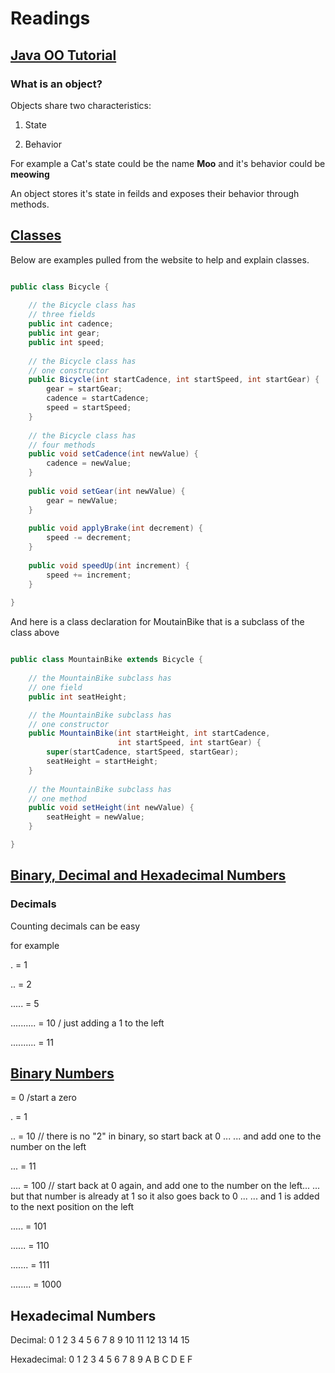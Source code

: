 # Readings

## [Java OO Tutorial](https://docs.oracle.com/javase/tutorial/java/concepts/object.html)

### What is an object?

Objects share two characteristics:

1. State

2. Behavior

For example a Cat's state could be the name **Moo** and it's behavior could be **meowing**

An object stores it's state in feilds and exposes their behavior through methods.

## [Classes](https://docs.oracle.com/javase/tutorial/java/javaOO/classes.html)

Below are examples pulled from the website to help and explain classes.

```Java

public class Bicycle {
        
    // the Bicycle class has
    // three fields
    public int cadence;
    public int gear;
    public int speed;
        
    // the Bicycle class has
    // one constructor
    public Bicycle(int startCadence, int startSpeed, int startGear) {
        gear = startGear;
        cadence = startCadence;
        speed = startSpeed;
    }
        
    // the Bicycle class has
    // four methods
    public void setCadence(int newValue) {
        cadence = newValue;
    }
        
    public void setGear(int newValue) {
        gear = newValue;
    }
        
    public void applyBrake(int decrement) {
        speed -= decrement;
    }
        
    public void speedUp(int increment) {
        speed += increment;
    }
        
}

```

And here is a class declaration for MoutainBike that is a subclass of the class above

```Java

public class MountainBike extends Bicycle {
        
    // the MountainBike subclass has
    // one field
    public int seatHeight;

    // the MountainBike subclass has
    // one constructor
    public MountainBike(int startHeight, int startCadence,
                        int startSpeed, int startGear) {
        super(startCadence, startSpeed, startGear);
        seatHeight = startHeight;
    }   
        
    // the MountainBike subclass has
    // one method
    public void setHeight(int newValue) {
        seatHeight = newValue;
    }   

}

```

## [Binary, Decimal and Hexadecimal Numbers](https://www.mathsisfun.com/binary-decimal-hexadecimal.html)

### Decimals

Counting decimals can be easy

for example

. = 1

.. = 2

..... = 5

.......... = 10 / just adding a 1 to the left

.......... = 11

## [Binary Numbers](https://www.mathsisfun.com/binary-decimal-hexadecimal.html)

 = 0 /start a zero

 . = 1

.. = 10 // there is no "2" in binary, so start back at 0 ...
... and add one to the number on the left

... = 11

.... = 100 // start back at 0 again, and add one to the number on the      left...
... but that number is already at 1 so it also goes back to 0 ...
... and 1 is added to the next position on the left

..... = 101

...... = 110

....... = 111

........ = 1000

## Hexadecimal Numbers

Decimal: 0 1 2 3 4 5 6 7 8 9 10 11 12 13 14 15

Hexadecimal: 0 1 2 3 4 5 6 7 8 9 A B C D E F
